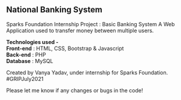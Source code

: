 <h2>National Banking System</h2>
<p>Sparks Foundation Internship Project : Basic Banking System  
A Web Application used to transfer money between multiple users.<br>  </p>

<p><b>Technologies used - </b><br>
<b>Front-end</b> : HTML, CSS, Bootstrap & Javascript <br>
<b>Back-end</b> : PHP <br>
<b>Database</b> : MySQL<br></p>   

<p>Created by Vanya Yadav, under internship for Sparks Foundation.
#GRIPJuly2021</p>

<p> Please let me know if any changes or bugs in the code! </p>
